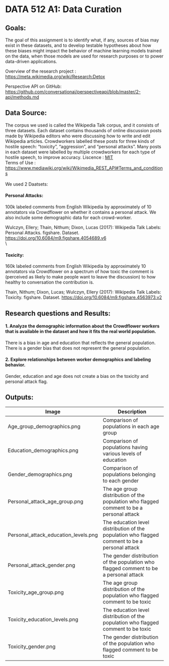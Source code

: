 # DATA 512 A1: Data Curation
## Goals:
The goal of this assignment is to identify what, if any, sources of bias may exist in these datasets, and to develop testable hypotheses about how these biases might impact the behavior of machine learning models trained on the data, when those models are used for research purposes or to power data-driven applications. 

Overview of the research project : https://meta.wikimedia.org/wiki/Research:Detox

Perspective API on GitHub: https://github.com/conversationai/perspectiveapi/blob/master/2-api/methods.md


## Data Source:
The corpus we used is called the Wikipedia Talk corpus, and it consists of three datasets. Each dataset contains thousands of online discussion posts made by Wikipedia editors who were discussing how to write and edit Wikipedia articles. Crowdworkers labelled these posts for three kinds of hostile speech: “toxicity”, “aggression”, and “personal attacks”. Many posts in each dataset were labelled by multiple crowdworkers for each type of hostile speech, to improve accuracy.
Liscence : [MIT](https://github.com/ankitapal189/data-512/blob/main/data-512-a1/LICENSE.md)<BR>
Terms of Use : https://www.mediawiki.org/wiki/Wikimedia_REST_API#Terms_and_conditions<BR>
 <BR>
 We used 2 Daatsets:<BR>
#### Personal Attacks: 

100k labeled comments from English Wikipedia by approximately of 10 annotators via Crowdflower on whether it contains a personal attack. We also include some demographic data for each crowd-worker.

Wulczyn, Ellery; Thain, Nithum; Dixon, Lucas (2017): Wikipedia Talk Labels: Personal Attacks. figshare. Dataset. https://doi.org/10.6084/m9.figshare.4054689.v6<BR>\
#### Toxicity:

160k labeled comments from English Wikipedia by approximately 10 annotators via Crowdflower on a spectrum of how toxic the comment is (perceived as likely to make people want to leave the discussion) to how healthy to conversation the contribution is.

Thain, Nithum; Dixon, Lucas; Wulczyn, Ellery (2017): Wikipedia Talk Labels: Toxicity. figshare. Dataset. https://doi.org/10.6084/m9.figshare.4563973.v2

## Research questions and Results:
#### **1. Analyze the demographic information about the Crowdflower workers that is available in the dataset and how it fits the real world population.**

There is a bias in age and education that reflects the general population. There is a gender bias that does not represent the general population.

#### **2. Explore relationships between worker demographics and labeling behavior.**

Gender, education and age does not create a bias on the toxicity and personal attack flag.

## Outputs:
| Image | Description |
|--------|-------------|
| Age_group_demographics.png | Comparison of populations in each age group |
| Education_demographics.png |  Comparison of populations having various levels of education |			
| Gender_demographics.png |  Comparison of populations belonging to each gender  |
| Personal_attack_age_group.png | The age group distribution of the population who flagged comment to be a personal attack |
| Personal_attack_education_levels.png | The education level distribution of the population who flagged comment to be a personal attack |
| Personal_attack_gender.png |  The gender distribution of the population who flagged comment to be a personal attack   |
| Toxicity_age_group.png | The age group distribution of the population who flagged comment to be toxic |
| Toxicity_education_levels.png | The education level distribution of the population who flagged comment to be toxic |
| Toxicity_gender.png |  The gender distribution of the population who flagged comment to be toxic   |
